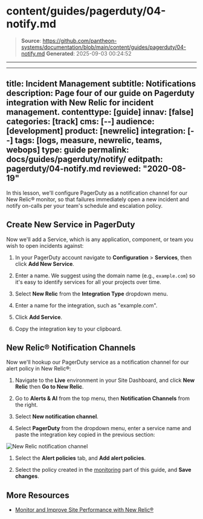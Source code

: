 # content/guides/pagerduty/04-notify.md

> **Source**: https://github.com/pantheon-systems/documentation/blob/main/content/guides/pagerduty/04-notify.md
> **Generated**: 2025-09-03 00:24:52

---

---
title: Incident Management
subtitle: Notifications
description: Page four of our guide on Pagerduty integration with New Relic for incident management.
contenttype: [guide]
innav: [false]
categories: [track]
cms: [--]
audience: [development]
product: [newrelic]
integration: [--]
tags: [logs, measure, newrelic, teams, webops]
type: guide
permalink: docs/guides/pagerduty/notify/
editpath: pagerduty/04-notify.md
reviewed: "2020-08-19"
---
In this lesson, we'll configure PagerDuty as a notification channel for our New Relic&reg; monitor, so that failures immediately open a new incident and notify on-calls per your team's schedule and escalation policy.

## Create New Service in PagerDuty

Now we'll add a Service, which is any application, component, or team you wish to open incidents against:

1. In your PagerDuty account navigate to  **Configuration** > **Services**, then click **Add New Service**.

1. Enter a name. We suggest using the domain name (e.g., `example.com`) so it's easy to identify services for all your projects over time.

1. Select **New Relic** from the **Integration Type** dropdown menu.

1. Enter a name for the integration, such as "example.com".

1. Click **Add Service**.

1. Copy the integration key to your clipboard.

## New Relic&reg; Notification Channels

Now we'll hookup our PagerDuty service as a notification channel for our alert policy in New Relic&reg;:

1. Navigate to the **<Icon icon="wrench" /> Live** environment in your Site Dashboard, and click **<Icon icon="eye" /> New Relic** then **<Icon icon="externalLink" /> Go to New Relic**.

1. Go to **Alerts & AI** from the top menu, then **Notification Channels** from the right.

1. Select **New notification channel**.

1. Select **PagerDuty** from the dropdown menu, enter a service name and paste the integration key copied in the previous section:

  ![New Relic notification channel](../../../images/pagerduty/new-relic-notification-channels.png)

1. Select the **Alert policies** tab, and **Add alert policies**.

1. Select the policy created in the [monitoring](/guides/pagerduty/monitor) part of this guide, and **Save changes**.

## More Resources

- [Monitor and Improve Site Performance with New Relic&reg;](/guides/new-relic/monitor-new-relic)
